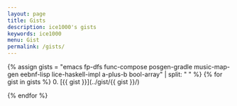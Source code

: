 ```yaml
---
layout: page
title: Gists
description: ice1000's gists
keywords: ice1000
menu: Gist
permalink: /gists/
---
```


{% assign gists = "emacs
fp-dfs
func-compose
posgen-gradle
music-map-gen
eebnf-lisp
lice-haskell-impl
a-plus-b
bool-array" | split: "
" %}
{% for gist in gists %}
0. [{{ gist }}](../gist/{{ gist }}/)

{% endfor %}
